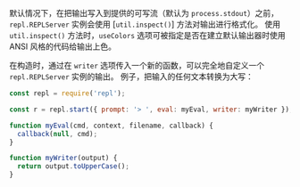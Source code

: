 
默认情况下，在把输出写入到提供的可写流（默认为 `process.stdout`）之前，`repl.REPLServer` 实例会使用 [`util.inspect()`] 方法对输出进行格式化。
使用 `util.inspect()` 方法时，`useColors` 选项可被指定是否在建立默认输出器时使用 ANSI 风格的代码给输出上色。

在构造时，通过在 `writer` 选项传入一个新的函数，可以完全地自定义一个 `repl.REPLServer` 实例的输出。
例子，把输入的任何文本转换为大写：

```js
const repl = require('repl');

const r = repl.start({ prompt: '> ', eval: myEval, writer: myWriter });

function myEval(cmd, context, filename, callback) {
  callback(null, cmd);
}

function myWriter(output) {
  return output.toUpperCase();
}
```

